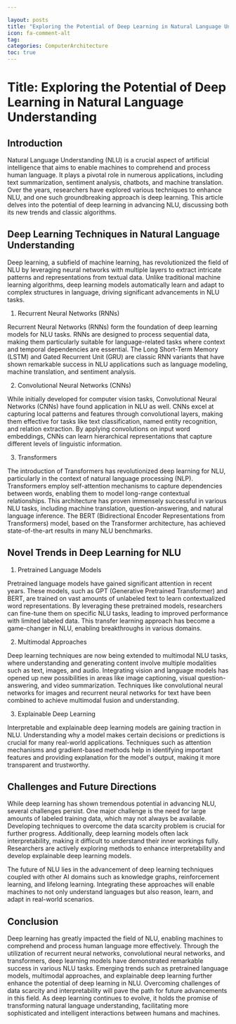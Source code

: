 ```yaml
---

layout: posts
title: "Exploring the Potential of Deep Learning in Natural Language Understanding"
icon: fa-comment-alt
tag:      
categories: ComputerArchitecture
toc: true
---
```




# Title: Exploring the Potential of Deep Learning in Natural Language Understanding

## Introduction

Natural Language Understanding (NLU) is a crucial aspect of artificial intelligence that aims to enable machines to comprehend and process human language. It plays a pivotal role in numerous applications, including text summarization, sentiment analysis, chatbots, and machine translation. Over the years, researchers have explored various techniques to enhance NLU, and one such groundbreaking approach is deep learning. This article delves into the potential of deep learning in advancing NLU, discussing both its new trends and classic algorithms.

## Deep Learning Techniques in Natural Language Understanding

Deep learning, a subfield of machine learning, has revolutionized the field of NLU by leveraging neural networks with multiple layers to extract intricate patterns and representations from textual data. Unlike traditional machine learning algorithms, deep learning models automatically learn and adapt to complex structures in language, driving significant advancements in NLU tasks.

1. Recurrent Neural Networks (RNNs)

Recurrent Neural Networks (RNNs) form the foundation of deep learning models for NLU tasks. RNNs are designed to process sequential data, making them particularly suitable for language-related tasks where context and temporal dependencies are essential. The Long Short-Term Memory (LSTM) and Gated Recurrent Unit (GRU) are classic RNN variants that have shown remarkable success in NLU applications such as language modeling, machine translation, and sentiment analysis.

2. Convolutional Neural Networks (CNNs)

While initially developed for computer vision tasks, Convolutional Neural Networks (CNNs) have found application in NLU as well. CNNs excel at capturing local patterns and features through convolutional layers, making them effective for tasks like text classification, named entity recognition, and relation extraction. By applying convolutions on input word embeddings, CNNs can learn hierarchical representations that capture different levels of linguistic information.

3. Transformers

The introduction of Transformers has revolutionized deep learning for NLU, particularly in the context of natural language processing (NLP). Transformers employ self-attention mechanisms to capture dependencies between words, enabling them to model long-range contextual relationships. This architecture has proven immensely successful in various NLU tasks, including machine translation, question-answering, and natural language inference. The BERT (Bidirectional Encoder Representations from Transformers) model, based on the Transformer architecture, has achieved state-of-the-art results in many NLU benchmarks.

## Novel Trends in Deep Learning for NLU

1. Pretrained Language Models

Pretrained language models have gained significant attention in recent years. These models, such as GPT (Generative Pretrained Transformer) and BERT, are trained on vast amounts of unlabeled text to learn contextualized word representations. By leveraging these pretrained models, researchers can fine-tune them on specific NLU tasks, leading to improved performance with limited labeled data. This transfer learning approach has become a game-changer in NLU, enabling breakthroughs in various domains.

2. Multimodal Approaches

Deep learning techniques are now being extended to multimodal NLU tasks, where understanding and generating content involve multiple modalities such as text, images, and audio. Integrating vision and language models has opened up new possibilities in areas like image captioning, visual question-answering, and video summarization. Techniques like convolutional neural networks for images and recurrent neural networks for text have been combined to achieve multimodal fusion and understanding.

3. Explainable Deep Learning

Interpretable and explainable deep learning models are gaining traction in NLU. Understanding why a model makes certain decisions or predictions is crucial for many real-world applications. Techniques such as attention mechanisms and gradient-based methods help in identifying important features and providing explanation for the model's output, making it more transparent and trustworthy.

## Challenges and Future Directions

While deep learning has shown tremendous potential in advancing NLU, several challenges persist. One major challenge is the need for large amounts of labeled training data, which may not always be available. Developing techniques to overcome the data scarcity problem is crucial for further progress. Additionally, deep learning models often lack interpretability, making it difficult to understand their inner workings fully. Researchers are actively exploring methods to enhance interpretability and develop explainable deep learning models.

The future of NLU lies in the advancement of deep learning techniques coupled with other AI domains such as knowledge graphs, reinforcement learning, and lifelong learning. Integrating these approaches will enable machines to not only understand languages but also reason, learn, and adapt in real-world scenarios.

## Conclusion

Deep learning has greatly impacted the field of NLU, enabling machines to comprehend and process human language more effectively. Through the utilization of recurrent neural networks, convolutional neural networks, and transformers, deep learning models have demonstrated remarkable success in various NLU tasks. Emerging trends such as pretrained language models, multimodal approaches, and explainable deep learning further enhance the potential of deep learning in NLU. Overcoming challenges of data scarcity and interpretability will pave the path for future advancements in this field. As deep learning continues to evolve, it holds the promise of transforming natural language understanding, facilitating more sophisticated and intelligent interactions between humans and machines.
